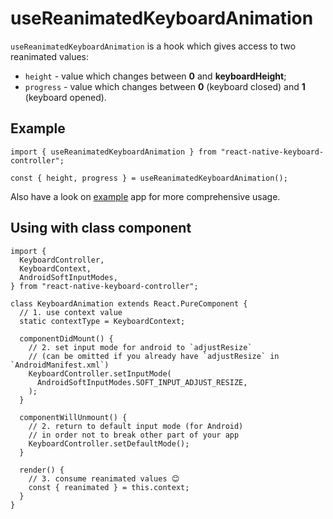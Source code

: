 # useReanimatedKeyboardAnimation

`useReanimatedKeyboardAnimation` is a hook which gives access to two reanimated values:

* `height` - value which changes between **0** and **keyboardHeight**;
* `progress` - value which changes between **0** (keyboard closed) and **1** (keyboard opened).

## Example[​](/react-native-keyboard-controller/pr-preview/pr-981/docs/api/hooks/keyboard/use-reanimated-keyboard-animation.md#example "Direct link to Example")

```
import { useReanimatedKeyboardAnimation } from "react-native-keyboard-controller";

const { height, progress } = useReanimatedKeyboardAnimation();
```

Also have a look on [example](https://github.com/kirillzyusko/react-native-keyboard-controller/tree/main/example) app for more comprehensive usage.

## Using with class component[​](/react-native-keyboard-controller/pr-preview/pr-981/docs/api/hooks/keyboard/use-reanimated-keyboard-animation.md#using-with-class-component "Direct link to Using with class component")

```
import {
  KeyboardController,
  KeyboardContext,
  AndroidSoftInputModes,
} from "react-native-keyboard-controller";

class KeyboardAnimation extends React.PureComponent {
  // 1. use context value
  static contextType = KeyboardContext;

  componentDidMount() {
    // 2. set input mode for android to `adjustResize`
    // (can be omitted if you already have `adjustResize` in `AndroidManifest.xml`)
    KeyboardController.setInputMode(
      AndroidSoftInputModes.SOFT_INPUT_ADJUST_RESIZE,
    );
  }

  componentWillUnmount() {
    // 2. return to default input mode (for Android)
    // in order not to break other part of your app
    KeyboardController.setDefaultMode();
  }

  render() {
    // 3. consume reanimated values 😊
    const { reanimated } = this.context;
  }
}
```
